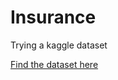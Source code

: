 # Insurance
Trying a kaggle dataset

[Find the dataset here](https://www.kaggle.com/competitions/playground-series-s4e12/data)